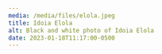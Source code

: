 ```yaml
---
media: /media/files/elola.jpeg
title: Idoia Elola
alt: Black and white photo of Idoia Elola
date: 2023-01-18T11:17:00-0500
---
```

